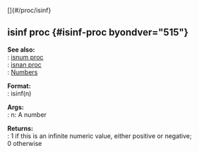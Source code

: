[]{#/proc/isinf}    
## isinf proc {#isinf-proc byondver="515"}    
**See also:**    
:   [isnum proc](ref/proc/isnum)    
:   [isnan proc](ref/proc/isnan)    
:   [Numbers](/%7Bnotes%7D/numbers)    
<!-- -->    
**Format:**    
:   isinf(n)    
<!-- -->    
**Args:**    
:   n: A number    
<!-- -->    
**Returns:**    
:   1 if this is an infinite numeric value, either positive or negative;    
    0 otherwise  